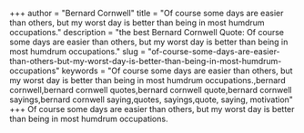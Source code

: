 +++
author = "Bernard Cornwell"
title = "Of course some days are easier than others, but my worst day is better than being in most humdrum occupations."
description = "the best Bernard Cornwell Quote: Of course some days are easier than others, but my worst day is better than being in most humdrum occupations."
slug = "of-course-some-days-are-easier-than-others-but-my-worst-day-is-better-than-being-in-most-humdrum-occupations"
keywords = "Of course some days are easier than others, but my worst day is better than being in most humdrum occupations.,bernard cornwell,bernard cornwell quotes,bernard cornwell quote,bernard cornwell sayings,bernard cornwell saying,quotes, sayings,quote, saying, motivation"
+++
Of course some days are easier than others, but my worst day is better than being in most humdrum occupations.
